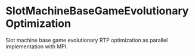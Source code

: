 # SlotMachineBaseGameEvolutionaryOptimization
Slot machine base game evolutionary RTP optimization as parallel implementation with MPI.
